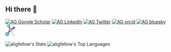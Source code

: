 ## Hi there 👋

[![AG Google Scholar](https://img.shields.io/badge/Google_Scholar-cornflowerblue?style=for-the-badge&logo=google-scholar&logoColor=white&logoSize=auto)](https://scholar.google.com/citations?user=VyC0UtIAAAAJ&hl=en)
[![AG LinkedIn](https://img.shields.io/badge/LinkedIn-steelblue?style=for-the-badge&logo=linkedin&logoColor=white&logoSize=auto)](https://www.linkedin.com/in/ali-goodfellow-11b531283/)
[![AG Twitter](https://img.shields.io/badge/Twitter-darkslategray?style=for-the-badge&logo=X&logoColor=white&logoSize=auto)](https://x.com/ali_goodfellow)
[![AG orcid](https://img.shields.io/badge/orcid-forestgreen?style=for-the-badge&logo=orcid&logoColor=white&logoSize=auto)](https://orcid.org/0000-0002-0064-5007)
[![AG bluesky](https://img.shields.io/badge/bluesky-dodgerblue?style=for-the-badge&logo=bluesky&logoColor=white&logoSize=auto)](https://bsky.app/profile/aligoodfellow.bsky.social)
<img src="./assets/logo.png" alt="a logo" width="30"/>

![aligfellow's Stats](https://github-readme-stats.vercel.app/api?username=aligfellow&theme=transparent&show_icons=true&hide_border=false&count_private=true&rank_icon=github&include_all_commits=true) <!-- &hide_rank=true -->
![aligfellow's Top Languages](https://github-readme-stats.vercel.app/api/top-langs/?username=aligfellow&theme=transparent&show_icons=true&hide_border=false&layout=donut&text_bold=true)


